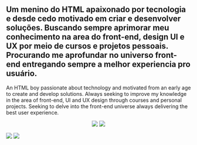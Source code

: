 Um menino do HTML apaixonado por tecnologia e desde cedo motivado em criar e desenvolver soluções. Buscando sempre aprimorar meu conhecimento na area do front-end, design UI e UX por meio de cursos e projetos pessoais. Procurando me aprofundar no universo front-end entregando sempre a melhor experiencia pro usuário.
-
An HTML boy passionate about technology and motivated from an early age to create and develop solutions. Always seeking to improve my knowledge in the area of front-end, UI and UX design through courses and personal projects. Seeking to delve into the front-end universe always delivering the best user experience.
<p align=center>
<img src="https://img.shields.io/badge/%20-Linkedin-blue?"/>
<img src="https://img.shields.io/badge/Perfil-Apresenta%C3%A7%C3%A3o-success"/>
  </p>

<img src="https://github-readme-stats.vercel.app/api?username=Roberto-Rabelo&show_icons=true&theme=radical&count_private=true"/>
<img src="https://github-readme-stats.vercel.app/api/top-langs/?username=Roberto-rabelo&layout=compact"/>

